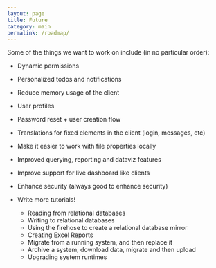 ```yaml
---
layout: page
title: Future
category: main
permalink: /roadmap/
---
```


Some of the things we want to work on include (in no particular order):

- Dynamic permissions
- Personalized todos and notifications
- Reduce memory usage of the client
- User profiles
- Password reset + user creation flow
- Translations for fixed elements in the client (login, messages, etc)
- Make it easier to work with file properties locally
- Improved querying, reporting and dataviz features
- Improve support for live dashboard like clients
- Enhance security (always good to enhance security)

- Write more tutorials!
  - Reading from relational databases
  - Writing to relational databases
  - Using the firehose to create a relational database mirror
  - Creating Excel Reports
  - Migrate from a running system, and then replace it
  - Archive a system, download data, migrate and then upload
  - Upgrading system runtimes
